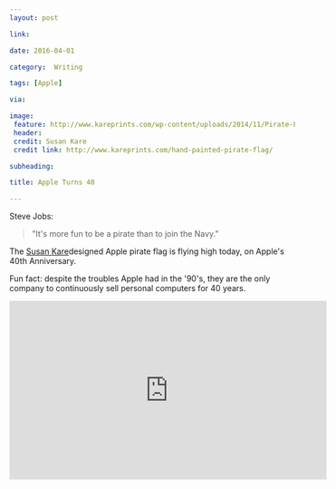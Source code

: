 ```yaml
---
layout: post

link: 

date: 2016-04-01

category:  Writing

tags: [Apple]

via:

image:
 feature: http://www.kareprints.com/wp-content/uploads/2014/11/Pirate-Flag-detail.png
 header: 
 credit: Susan Kare
 credit link: http://www.kareprints.com/hand-painted-pirate-flag/

subheading: 

title: Apple Turns 40

---
```


Steve Jobs:
 >"It's more fun to be a pirate than to join the Navy."

The [Susan Kare](http://www.kareprints.com/hand-painted-pirate-flag/)designed Apple pirate flag is flying high today, on Apple's 40th Anniversary.

Fun fact: despite the troubles Apple had in the '90's, they are the only company to continuously sell personal computers for 40 years.

<iframe width="560" height="315" src="https://www.youtube.com/embed/mtY0K2fiFOA?rel=0&amp;showinfo=0" frameborder="0" allowfullscreen></iframe>

